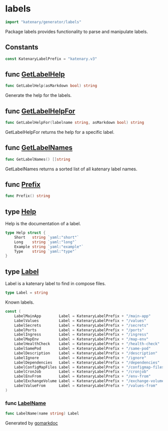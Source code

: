 <!-- Code generated by gomarkdoc. DO NOT EDIT -->

# labels

```go
import "katenary/generator/labels"
```

Package labels provides functionality to parse and manipulate labels.

## Constants

<a name="KatenaryLabelPrefix"></a>

```go
const KatenaryLabelPrefix = "katenary.v3"
```

<a name="GetLabelHelp"></a>
## func [GetLabelHelp](<https://github.com/metal3d/katenary/blob/develop/generator/labels/katenaryLabels.go#L88>)

```go
func GetLabelHelp(asMarkdown bool) string
```

Generate the help for the labels.

<a name="GetLabelHelpFor"></a>
## func [GetLabelHelpFor](<https://github.com/metal3d/katenary/blob/develop/generator/labels/katenaryLabels.go#L97>)

```go
func GetLabelHelpFor(labelname string, asMarkdown bool) string
```

GetLabelHelpFor returns the help for a specific label.

<a name="GetLabelNames"></a>
## func [GetLabelNames](<https://github.com/metal3d/katenary/blob/develop/generator/labels/katenaryLabels.go#L72>)

```go
func GetLabelNames() []string
```

GetLabelNames returns a sorted list of all katenary label names.

<a name="Prefix"></a>
## func [Prefix](<https://github.com/metal3d/katenary/blob/develop/generator/labels/katenaryLabels.go#L235>)

```go
func Prefix() string
```



<a name="Help"></a>
## type [Help](<https://github.com/metal3d/katenary/blob/develop/generator/labels/katenaryLabels.go#L64-L69>)

Help is the documentation of a label.

```go
type Help struct {
    Short   string `yaml:"short"`
    Long    string `yaml:"long"`
    Example string `yaml:"example"`
    Type    string `yaml:"type"`
}
```

<a name="Label"></a>
## type [Label](<https://github.com/metal3d/katenary/blob/develop/generator/labels/katenaryLabels.go#L57>)

Label is a katenary label to find in compose files.

```go
type Label = string
```

<a name="LabelMainApp"></a>Known labels.

```go
const (
    LabelMainApp        Label = KatenaryLabelPrefix + "/main-app"
    LabelValues         Label = KatenaryLabelPrefix + "/values"
    LabelSecrets        Label = KatenaryLabelPrefix + "/secrets"
    LabelPorts          Label = KatenaryLabelPrefix + "/ports"
    LabelIngress        Label = KatenaryLabelPrefix + "/ingress"
    LabelMapEnv         Label = KatenaryLabelPrefix + "/map-env"
    LabelHealthCheck    Label = KatenaryLabelPrefix + "/health-check"
    LabelSamePod        Label = KatenaryLabelPrefix + "/same-pod"
    LabelDescription    Label = KatenaryLabelPrefix + "/description"
    LabelIgnore         Label = KatenaryLabelPrefix + "/ignore"
    LabelDependencies   Label = KatenaryLabelPrefix + "/dependencies"
    LabelConfigMapFiles Label = KatenaryLabelPrefix + "/configmap-files"
    LabelCronJob        Label = KatenaryLabelPrefix + "/cronjob"
    LabelEnvFrom        Label = KatenaryLabelPrefix + "/env-from"
    LabelExchangeVolume Label = KatenaryLabelPrefix + "/exchange-volumes"
    LabelValueFrom      Label = KatenaryLabelPrefix + "/values-from"
)
```

<a name="LabelName"></a>
### func [LabelName](<https://github.com/metal3d/katenary/blob/develop/generator/labels/katenaryLabels.go#L59>)

```go
func LabelName(name string) Label
```



Generated by [gomarkdoc](<https://github.com/princjef/gomarkdoc>)
